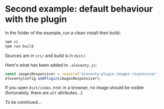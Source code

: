 # Second example: default behaviour with the plugin

In the folder of the example, run a clean install then build:

```bash
npm ci
npm run build
```

Sources are in `src/` and build is in `dist/`.

Here's what has been added to `.eleventy.js`:

```javascript
const imagesResponsiver = require('eleventy-plugin-images-responsiver');
eleventyConfig.addPlugin(imagesResponsiver);
```

If you open `dist/index.html` in a browser, no image should be visible (fortunately, there are `alt` attributes…).

_To be continued…_
